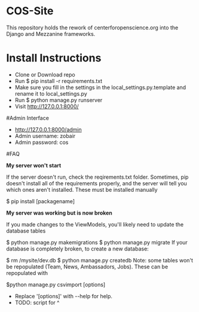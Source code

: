 # COS-Site

This repository holds the rework of centerforopenscience.org into the Django and Mezzanine frameworks.

# Install Instructions
- Clone or Download repo
- Run $ pip install -r requirements.txt
- Make sure you fill in the settings in the local_settings.py.template and rename it to local_settings.py
- Run $ python manage.py runserver
- Visit http://127.0.0.1:8000/

#Admin Interface
- http://127.0.0.1:8000/admin
- Admin username: zobair
- Admin password: cos

#FAQ

<b>My server won't start</b>

If the server doesn't run, check the reqirements.txt folder. Sometimes, pip doesn't install all of the requirements properly, and the server will tell you which ones aren't installed. These must be installed manually

$ pip install [packagename]

<b> My server was working but is now broken</b>

If you made changes to the ViewModels, you'll likely need to update the database tables

$ python manage.py makemigrations
$ python manage.py migrate
If your database is completely broken, to create a new database:

$ rm /mysite/dev.db
$ python manage.py createdb
Note: some tables won't be repopulated (Team, News, Ambassadors, Jobs). These can be repopulated with

$python manage.py csvimport [options]
- Replace '[options]' with --help for help.
- TODO: script for ^
